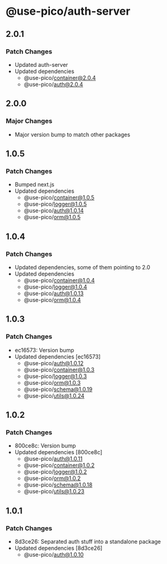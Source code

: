 # @use-pico/auth-server

## 2.0.1

### Patch Changes

- Updated auth-server
- Updated dependencies
    - @use-pico/container@2.0.4
    - @use-pico/auth@2.0.4

## 2.0.0

### Major Changes

- Major version bump to match other packages

## 1.0.5

### Patch Changes

- Bumped next.js
- Updated dependencies
    - @use-pico/container@1.0.5
    - @use-pico/logger@1.0.5
    - @use-pico/auth@1.0.14
    - @use-pico/orm@1.0.5

## 1.0.4

### Patch Changes

- Updated dependencies, some of them pointing to 2.0
- Updated dependencies
    - @use-pico/container@1.0.4
    - @use-pico/logger@1.0.4
    - @use-pico/auth@1.0.13
    - @use-pico/orm@1.0.4

## 1.0.3

### Patch Changes

- ec16573: Version bump
- Updated dependencies [ec16573]
    - @use-pico/auth@1.0.12
    - @use-pico/container@1.0.3
    - @use-pico/logger@1.0.3
    - @use-pico/orm@1.0.3
    - @use-pico/schema@1.0.19
    - @use-pico/utils@1.0.24

## 1.0.2

### Patch Changes

- 800ce8c: Version bump
- Updated dependencies [800ce8c]
    - @use-pico/auth@1.0.11
    - @use-pico/container@1.0.2
    - @use-pico/logger@1.0.2
    - @use-pico/orm@1.0.2
    - @use-pico/schema@1.0.18
    - @use-pico/utils@1.0.23

## 1.0.1

### Patch Changes

- 8d3ce26: Separated auth stuff into a standalone package
- Updated dependencies [8d3ce26]
    - @use-pico/auth@1.0.10

